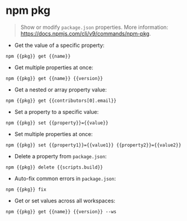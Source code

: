 # npm pkg

> Show or modify `package.json` properties.
> More information: <https://docs.npmjs.com/cli/v9/commands/npm-pkg>.

- Get the value of a specific property:

`npm {{pkg}} get {{name}}`

- Get multiple properties at once:

`npm {{pkg}} get {{name}} {{version}}`

- Get a nested or array property value:

`npm {{pkg}} get {{contributors[0].email}}`

- Set a property to a specific value:

`npm {{pkg}} set {{property}}={{value}}`

- Set multiple properties at once:

`npm {{pkg}} set {{property1}}={{value1}} {{property2}}={{value2}}`

- Delete a property from `package.json`:

`npm {{pkg}} delete {{scripts.build}}`

- Auto-fix common errors in `package.json`:

`npm {{pkg}} fix`

- Get or set values across all workspaces:

`npm {{pkg}} get {{name}} {{version}} --ws`
